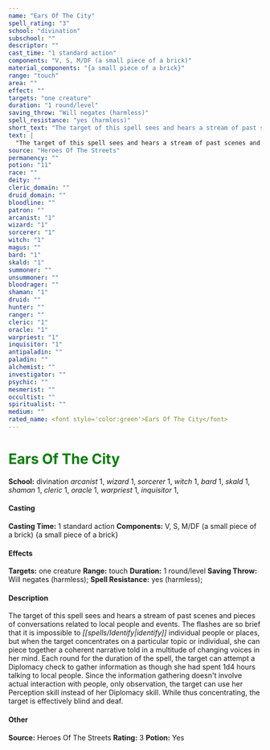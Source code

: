 ```yaml
---
name: "Ears Of The City"
spell_rating: "3"
school: "divination"
subschool: ""
descriptor: ""
cast_time: "1 standard action"
components: "V, S, M/DF (a small piece of a brick)"
material_components: "{a small piece of a brick}"
range: "touch"
area: ""
effect: ""
targets: "one creature"
duration: "1 round/level"
saving_throw: "Will negates (harmless)"
spell_resistance: "yes (harmless)"
short_text: "The target of this spell sees and hears a stream of past scenes and pieces of co"
text: |
  "The target of this spell sees and hears a stream of past scenes and pieces of conversations related to local people and events. The flashes are so brief that it is impossible to identify individual people or places, but when the target concentrates on a particular topic or individual, she can piece together a coherent narrative told in a multitude of changing voices in her mind. Each round for the duration of the spell, the target can attempt a Diplomacy check to gather information as though she had spent 1d4 hours talking to local people. Since the information gathering doesn't involve actual interaction with people, only observation, the target can use her Perception skill instead of her Diplomacy skill. While thus concentrating, the target is effectively blind and deaf."
source: "Heroes Of The Streets"
permanency: ""
potion: "11"
race: ""
deity: ""
cleric_domain: ""
druid_domain: ""
bloodline: ""
patron: ""
arcanist: "1"
wizard: "1"
sorcerer: "1"
witch: "1"
magus: ""
bard: "1"
skald: "1"
summoner: ""
unsummoner: ""
bloodrager: ""
shaman: "1"
druid: ""
hunter: ""
ranger: ""
cleric: "1"
oracle: "1"
warpriest: "1"
inquisitor: "1"
antipaladin: ""
paladin: ""
alchemist: ""
investigator: ""
psychic: ""
mesmerist: ""
occultist: ""
spiritualist: ""
medium: ""
rated_name: <font style='color:green'>Ears Of The City</font>
---
```


# <font style='color:green'>Ears Of The City</font> 
**School:** divination 
_arcanist_ 1, _wizard_ 1, _sorcerer_ 1, _witch_ 1, _bard_ 1, _skald_ 1, _shaman_ 1, _cleric_ 1, _oracle_ 1, _warpriest_ 1, _inquisitor_ 1, 
#### Casting
**Casting Time:** 1 standard action
 **Components:** V, S, M/DF (a small piece of a brick) {a small piece of a brick}
 #### Effects
**Targets:** one creature
**Range:** touch
**Duration:** 1 round/level
**Saving Throw:** Will negates (harmless); **Spell Resistance:** yes (harmless); 
 #### Description
The target of this spell sees and hears a stream of past scenes and pieces of conversations related to local people and events. The flashes are so brief that it is impossible to _[[spells/Identify|identify]]_ individual people or places, but when the target concentrates on a particular topic or individual, she can piece together a coherent narrative told in a multitude of changing voices in her mind. Each round for the duration of the spell, the target can attempt a Diplomacy check to gather information as though she had spent 1d4 hours talking to local people. Since the information gathering doesn't involve actual interaction with people, only observation, the target can use her Perception skill instead of her Diplomacy skill. While thus concentrating, the target is effectively blind and deaf.

 #### Other
**Source:** Heroes Of The Streets
**Rating:** 3
**Potion:** Yes
